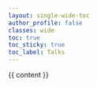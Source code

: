 ```yaml
---
layout: single-wide-toc
author_profile: false
classes: wide
toc: true
toc_sticky: true
toc_label: Talks
---
```


{{ content }}